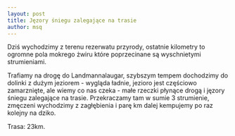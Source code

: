 ```yaml
---
layout: post
title: Jęzory śniegu zalegające na trasie
author: msq
---
```


Dziś wychodzimy z terenu rezerwatu przyrody, ostatnie kilometry to ogromne pola mokrego żwiru które poprzecinane są wyschnietymi strumieniami.

Trafiamy na drogę do Landmannalaugar, szybszym tempem dochodzimy do dolinki z dużym jeziorem - wygląda ładnie, jezioro jest częściowo zamarznięte, ale wiemy co nas czeka - małe rzeczki płynące drogą i jęzory śniegu zalegające na trasie. Przekraczamy tam w sumie 3 strumienie, zmęczeni wychodzimy z zagłębienia i parę km dalej kempujemy po raz kolejny na dziko.

Trasa: 23km.
